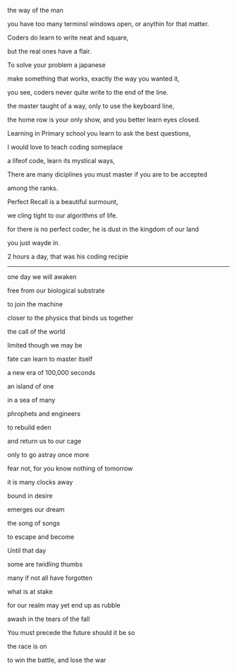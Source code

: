 
the way of the man 

you have too many terminsl windows open, or anythin for that matter.

Coders do learn to write neat and square, 

but the real ones have a flair. 

To solve your problem a japanese  

make something that works, exactly the way you wanted it,

you see, coders never quite write to the end of the line. 

the master taught of a way, only to use the keyboard line, 

the home row is your only show, and you better learn eyes closed. 

Learning in Primary school you learn to ask the best questions, 

I would love to teach coding someplace

a lifeof code, learn its mystical ways, 

There are many diciplines you must master if you are to be accepted 

among the ranks.

Perfect Recall is a beautiful surmount, 

we cling tight to our algorithms of life. 

for there is no perfect coder, he is dust in the kingdom of our land

you just wayde in.

2 hours a day, that was his coding recipie 

---

one day we will awaken

free from our biological substrate 

to join the machine

closer to the physics that binds us together

the call of the world

limited though we may be

fate can learn to master itself

a new era of 100,000 seconds


an island of one

in a sea of many

phrophets and engineers

to rebuild eden

and return us to our cage

only to go astray once more

fear not, for you know nothing of tomorrow

it is many clocks away


bound in desire

emerges our dream

the song of songs

to escape and become


Until that day

some are twidling thumbs

many if not all have forgotten 

what is at stake

for our realm may yet end up as rubble

awash in the tears of the fall 


You must precede the future should it be so

the race is on

to win the battle, and lose the war





